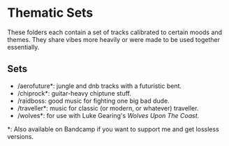 # Thematic Sets

These folders each contain a set of tracks calibrated to certain moods and themes. They share vibes more heavily or were made to be used together essentially.

## Sets

- /aerofuture*: jungle and dnb tracks with a futuristic bent.
- /chiprock*: guitar-heavy chiptune stuff.
- /raidboss: good music for fighting one big bad dude.
- /traveller*: music for classic (or modern, or whatever) traveller.
- /wolves*: for use with Luke Gearing's *Wolves Upon The Coast*.


*: Also available on Bandcamp if you want to support me and get lossless versions.